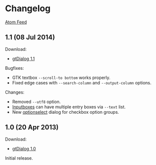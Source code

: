 # Changelog

[Atom Feed][]

[Atom Feed]: feed

## 1.1 (08 Jul 2014)

Download:

* [gtDialog 1.1][]

Bugfixes:

* GTK textbox `--scroll-to bottom` works properly.
* Fixed edge cases with `--search-column` and `--output-column` options.

Changes:

* Removed `--utf8` option.
* [Inputboxes][] can have multiple entry boxes via `--text` list.
* New [optionselect][] dialog for checkbox option groups.

[gtDialog 1.1]: download/gtdialog_1.1.zip
[Inputboxes]: manual.html#Inputboxes
[optionselect]: manual.html#Option.Selection

## 1.0 (20 Apr 2013)

Download:

* [gtDialog 1.0][]

Initial release.

[gtDialog 1.0]: download/gtdialog_1.0.zip
